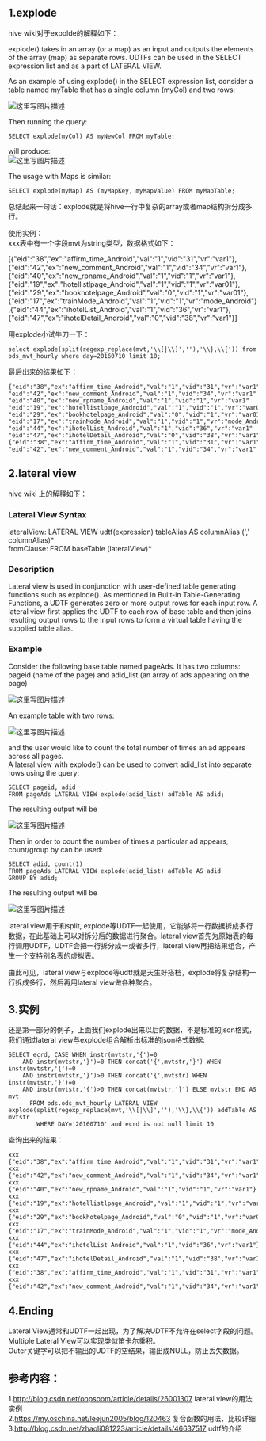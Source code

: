 ## 1.explode
hive wiki对于expolde的解释如下：  

explode() takes in an array (or a map) as an input and outputs the elements of the array (map) as separate rows. UDTFs can be used in the SELECT expression list and as a part of LATERAL VIEW.  

As an example of using explode() in the SELECT expression list, consider a table named myTable that has a single column (myCol) and two rows:  


![这里写图片描述](https://github.com/bitcarmanlee/easy-algorithm-interview-photo/blob/master/bigdata/hive/explode/1.jpeg)

Then running the query:  

```
SELECT explode(myCol) AS myNewCol FROM myTable;
```  

will produce:  
![这里写图片描述](https://github.com/bitcarmanlee/easy-algorithm-interview-photo/blob/master/bigdata/hive/explode/2.jpeg)
  
The usage with Maps is similar:  

```
SELECT explode(myMap) AS (myMapKey, myMapValue) FROM myMapTable;
```  

总结起来一句话：explode就是将hive一行中复杂的array或者map结构拆分成多行。  

使用实例：  
xxx表中有一个字段mvt为string类型，数据格式如下：  

[{"eid":"38","ex":"affirm_time_Android","val":"1","vid":"31","vr":"var1"},{"eid":"42","ex":"new_comment_Android","val":"1","vid":"34","vr":"var1"},{"eid":"40","ex":"new_rpname_Android","val":"1","vid":"1","vr":"var1"},{"eid":"19","ex":"hotellistlpage_Android","val":"1","vid":"1","vr":"var01"},{"eid":"29","ex":"bookhotelpage_Android","val":"0","vid":"1","vr":"var01"},{"eid":"17","ex":"trainMode_Android","val":"1","vid":"1","vr":"mode_Android"},{"eid":"44","ex":"ihotelList_Android","val":"1","vid":"36","vr":"var1"},{"eid":"47","ex":"ihotelDetail_Android","val":"0","vid":"38","vr":"var1"}]  

用explode小试牛刀一下：  

```
select explode(split(regexp_replace(mvt,'\\[|\\]',''),'\\},\\{')) from ods_mvt_hourly where day=20160710 limit 10;
```  

最后出来的结果如下：  
```
{"eid":"38","ex":"affirm_time_Android","val":"1","vid":"31","vr":"var1"
"eid":"42","ex":"new_comment_Android","val":"1","vid":"34","vr":"var1"
"eid":"40","ex":"new_rpname_Android","val":"1","vid":"1","vr":"var1"
"eid":"19","ex":"hotellistlpage_Android","val":"1","vid":"1","vr":"var01"
"eid":"29","ex":"bookhotelpage_Android","val":"0","vid":"1","vr":"var01"
"eid":"17","ex":"trainMode_Android","val":"1","vid":"1","vr":"mode_Android"
"eid":"44","ex":"ihotelList_Android","val":"1","vid":"36","vr":"var1"
"eid":"47","ex":"ihotelDetail_Android","val":"0","vid":"38","vr":"var1"}
{"eid":"38","ex":"affirm_time_Android","val":"1","vid":"31","vr":"var1"
"eid":"42","ex":"new_comment_Android","val":"1","vid":"34","vr":"var1"
```


## 2.lateral view
hive wiki 上的解释如下：  
### Lateral View Syntax

lateralView: LATERAL VIEW udtf(expression) tableAlias AS columnAlias (',' columnAlias)*    
fromClause: FROM baseTable (lateralView)*  

### Description

Lateral view is used in conjunction with user-defined table generating functions such as explode(). As mentioned in Built-in Table-Generating Functions, a UDTF generates zero or more output rows for each input row. A lateral view first applies the UDTF to each row of base table and then joins resulting output rows to the input rows to form a virtual table having the supplied table alias.  


### Example
Consider the following base table named pageAds. It has two columns: pageid (name of the page) and adid_list (an array of ads appearing on the page)  

![这里写图片描述](https://github.com/bitcarmanlee/easy-algorithm-interview-photo/blob/master/bigdata/hive/explode/3.jpeg)  

An example table with two rows:  

![这里写图片描述](https://github.com/bitcarmanlee/easy-algorithm-interview-photo/blob/master/bigdata/hive/explode/4.jpeg)  

and the user would like to count the total number of times an ad appears across all pages.  
A lateral view with explode() can be used to convert adid_list into separate rows using the query:  

```
SELECT pageid, adid
FROM pageAds LATERAL VIEW explode(adid_list) adTable AS adid;
```  

The resulting output will be  

![这里写图片描述](https://github.com/bitcarmanlee/easy-algorithm-interview-photo/blob/master/bigdata/hive/explode/5.jpeg)  

Then in order to count the number of times a particular ad appears, count/group by can be used:  

```
SELECT adid, count(1)
FROM pageAds LATERAL VIEW explode(adid_list) adTable AS adid
GROUP BY adid;
```  

The resulting output will be  

![这里写图片描述](https://github.com/bitcarmanlee/easy-algorithm-interview-photo/blob/master/bigdata/hive/explode/6.jpeg)  

lateral view用于和split, explode等UDTF一起使用，它能够将一行数据拆成多行数据，在此基础上可以对拆分后的数据进行聚合。lateral view首先为原始表的每行调用UDTF，UDTF会把一行拆分成一或者多行，lateral view再把结果组合，产生一个支持别名表的虚拟表。  

由此可见，lateral view与explode等udtf就是天生好搭档，explode将复杂结构一行拆成多行，然后再用lateral view做各种聚合。  

## 3.实例
还是第一部分的例子，上面我们explode出来以后的数据，不是标准的json格式，我们通过lateral view与explode组合解析出标准的json格式数据:  

```
SELECT ecrd, CASE WHEN instr(mvtstr,'{')=0
    AND instr(mvtstr,'}')=0 THEN concat('{',mvtstr,'}') WHEN instr(mvtstr,'{')=0
    AND instr(mvtstr,'}')>0 THEN concat('{',mvtstr) WHEN instr(mvtstr,'}')=0
    AND instr(mvtstr,'{')>0 THEN concat(mvtstr,'}') ELSE mvtstr END AS mvt
      FROM ods.ods_mvt_hourly LATERAL VIEW explode(split(regexp_replace(mvt,'\\[|\\]',''),'\\},\\{')) addTable AS mvtstr
        WHERE DAY='20160710' and ecrd is not null limit 10
```  

查询出来的结果：  
```
xxx
{"eid":"38","ex":"affirm_time_Android","val":"1","vid":"31","vr":"var1"}
xxx
{"eid":"42","ex":"new_comment_Android","val":"1","vid":"34","vr":"var1"}
xxx
{"eid":"40","ex":"new_rpname_Android","val":"1","vid":"1","vr":"var1"}
xxx
{"eid":"19","ex":"hotellistlpage_Android","val":"1","vid":"1","vr":"var01"}
xxx
{"eid":"29","ex":"bookhotelpage_Android","val":"0","vid":"1","vr":"var01"
xxx
{"eid":"17","ex":"trainMode_Android","val":"1","vid":"1","vr":"mode_Android"}
xxx
{"eid":"44","ex":"ihotelList_Android","val":"1","vid":"36","vr":"var1"}
xxx
{"eid":"47","ex":"ihotelDetail_Android","val":"1","vid":"38","vr":"var1"}
xxx
{"eid":"38","ex":"affirm_time_Android","val":"1","vid":"31","vr":"var1"}
xxx
{"eid":"42","ex":"new_comment_Android","val":"1","vid":"34","vr":"var1"}
```

## 4.Ending
Lateral View通常和UDTF一起出现，为了解决UDTF不允许在select字段的问题。  
Multiple Lateral View可以实现类似笛卡尔乘积。  
Outer关键字可以把不输出的UDTF的空结果，输出成NULL，防止丢失数据。  

## 参考内容：    
1.http://blog.csdn.net/oopsoom/article/details/26001307  lateral view的用法实例  
2.https://my.oschina.net/leejun2005/blog/120463 复合函数的用法，比较详细  
3.http://blog.csdn.net/zhaoli081223/article/details/46637517 udtf的介绍  